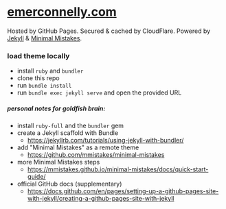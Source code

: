# [emerconnelly.com](https://emerconnelly.com)
Hosted by GitHub Pages.
Secured & cached by CloudFlare.
Powered by [Jekyll](https://jekyllrb.com/) & [Minimal Mistakes](https://github.com/mmistakes/minimal-mistakes).

### load theme locally
- install `ruby` and `bundler`
- clone this repo
- run `bundle install`
- run `bundle exec jekyll serve` and open the provided URL

##### personal notes for goldfish brain:
- install `ruby-full` and the `bundler` gem
- create a Jekyll scaffold with Bundle
  - https://jekyllrb.com/tutorials/using-jekyll-with-bundler/
- add "Minimal Mistakes" as a remote theme
  - https://github.com/mmistakes/minimal-mistakes
- more Minimal Mistakes steps
  - https://mmistakes.github.io/minimal-mistakes/docs/quick-start-guide/
- official GitHub docs (supplementary)
  - https://docs.github.com/en/pages/setting-up-a-github-pages-site-with-jekyll/creating-a-github-pages-site-with-jekyll
